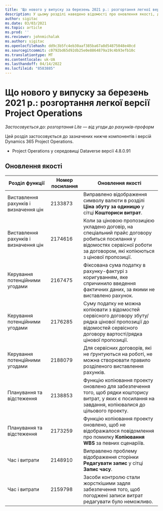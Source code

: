 ```yaml
---
title: 'Що нового у випуску за березень 2021 р.: розгортання легкої версії Project Operations'
description: У цьому розділі наведено відомості про оновлення якості, доступні у випуску розгортання легкої версії Project Operations Lite у березні 2021 р.
author: sigitac
ms.date: 03/03/2021
ms.topic: article
ms.prod: ''
ms.reviewer: johnmichalak
ms.author: sigitac
ms.openlocfilehash: dd9c3b5fc4eb30aaf385ba67a8d54875048e40cd
ms.sourcegitcommit: c0792bd65d92db25e0e8864879a19c4b93efb10c
ms.translationtype: MT
ms.contentlocale: uk-UA
ms.lasthandoff: 04/14/2022
ms.locfileid: "8583885"
---
```

# <a name="whats-new-march-2021---project-operations-lite-deployment"></a>Що нового у випуску за березень 2021 р.: розгортання легкої версії Project Operations

_Застосовується до: розгортання Lite — від угоди до рахунків-проформ_


Цей розділ застосовується до зазначених нижче компонентів і версій Dynamics 365 Project Operations.

- Project Operations у середовищі Dataverse версії 4.8.0.91 

## <a name="quality-updates"></a>Оновлення якості

| **Розділ функції** | **Номер посилання** | **Оновлення якості** |
| --- | --- | --- |
| Виставлення рахунків і визначення цін | 2133873 | Виправлено відображення символу валюти в розділі **Ціна збуту за одиницю** у сітці **Кошториси витрат**. |
| Виставлення рахунків і визначення цін | 2174616 | Коли за ціновою пропозицією укладено договір, на спеціальний прайс договору робиться посилання у відомостях сервісної роботи за договором, які копіюються з цінової пропозиції. |
| Керування потенційними угодами | 2167475 | Фіксована сума податку в рахунку-фактурі з коригуванням, яке спричинило введення фактичних даних, за якими не виставлено рахунок. |
| Керування потенційними угодами | 2176285 | Суму податку не можна копіювати з відомостей сервісного договору збуту/рядка цінової пропозиції до відомостей сервісного договору вартості/рядка цінової пропозиції. |
| Керування потенційними угодами | 2188079 | Для сервісних договорів, які не ґрунтуються на роботі, не можна створювати правило розділеного виставлення рахунків. |
| Планування та відстеження | 2138853 | Функцію копіювання проекту оновлено для забезпечення того, щоб рядки кошторису витрат, у яких є посилання на завдання, копіювалися до цільового проекту. |
| Планування та відстеження | 2173259 | Функцію копіювання проекту оновлено, щоб не відображалося повідомлення про помилку **Копіювання WBS** за певних сценаріїв. |
| Час і витрати | 2148910 | Виправлено проблему відображення сторінки **Редагувати запис** у сітці **Запис часу**. |
| Час і витрати | 2159798 | Засоби контролю стали жорсткішими задля забезпечення того, щоб погоджені записи витрат редагувати було неможливо. |


